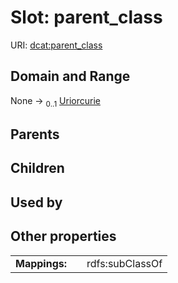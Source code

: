 
# Slot: parent_class



URI: [dcat:parent_class](http://www.w3.org/ns/dcat#parent_class)


## Domain and Range

None &#8594;  <sub>0..1</sub> [Uriorcurie](types/Uriorcurie.md)

## Parents


## Children


## Used by


## Other properties

|  |  |  |
| --- | --- | --- |
| **Mappings:** | | rdfs:subClassOf |